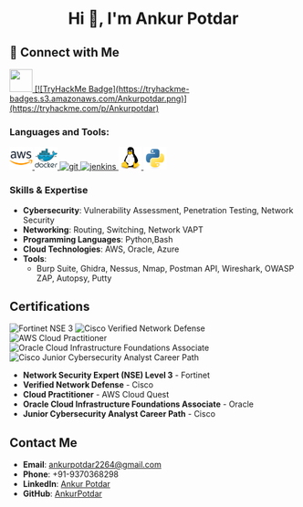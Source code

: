 <h1 align="center">Hi 👋, I'm Ankur Potdar</h1>

## 🔗 Connect with Me  
<a href="https://www.linkedin.com/in/ankur-potdar-689029246" target="_blank">
    <img src="https://upload.wikimedia.org/wikipedia/commons/c/ca/LinkedIn_logo_initials.png" width="40" height="40">
    [![TryHackMe Badge](https://tryhackme-badges.s3.amazonaws.com/Ankurpotdar.png)](https://tryhackme.com/p/Ankurpotdar)
</a>  



<h3 align="left">Languages and Tools:</h3>
<p align="left"> <a href="https://aws.amazon.com" target="_blank" rel="noreferrer"> <img src="https://raw.githubusercontent.com/devicons/devicon/master/icons/amazonwebservices/amazonwebservices-original-wordmark.svg" alt="aws" width="40" height="40"/> </a> <a href="https://www.docker.com/" target="_blank" rel="noreferrer"> <img src="https://raw.githubusercontent.com/devicons/devicon/master/icons/docker/docker-original-wordmark.svg" alt="docker" width="40" height="40"/> </a> <a href="https://git-scm.com/" target="_blank" rel="noreferrer"> <img src="https://www.vectorlogo.zone/logos/git-scm/git-scm-icon.svg" alt="git" width="40" height="40"/> </a> <a href="https://www.jenkins.io" target="_blank" rel="noreferrer"> <img src="https://www.vectorlogo.zone/logos/jenkins/jenkins-icon.svg" alt="jenkins" width="40" height="40"/> </a> <a href="https://www.linux.org/" target="_blank" rel="noreferrer"> <img src="https://raw.githubusercontent.com/devicons/devicon/master/icons/linux/linux-original.svg" alt="linux" width="40" height="40"/> </a> <a href="https://www.python.org" target="_blank" rel="noreferrer"> <img src="https://raw.githubusercontent.com/devicons/devicon/master/icons/python/python-original.svg" alt="python" width="40" height="40"/> </a> </p>



### Skills & Expertise
- **Cybersecurity**: Vulnerability Assessment, Penetration Testing, Network Security
- **Networking**: Routing, Switching, Network VAPT
- **Programming Languages**: Python,Bash
- **Cloud Technologies**: AWS, Oracle, Azure
- **Tools**: 
  - Burp Suite, Ghidra, Nessus, Nmap, Postman API, Wireshark, OWASP ZAP, Autopsy, Putty
 

## Certifications
![Fortinet NSE 3](https://img.shields.io/badge/Network%20Security%20Expert%20Level%203-Fortinet-blue?style=flat&logo=fortinet)
![Cisco Verified Network Defense](https://img.shields.io/badge/Verified%20Network%20Defense-Cisco-green?style=flat&logo=cisco)
![AWS Cloud Practitioner](https://img.shields.io/badge/AWS%20Cloud%20Practitioner-AWS-orange?style=flat&logo=amazonaws)
![Oracle Cloud Infrastructure Foundations Associate](https://img.shields.io/badge/Oracle%20Cloud%20Infrastructure%20Foundations%20Associate-Oracle-red?style=flat&logo=oracle)
![Cisco Junior Cybersecurity Analyst Career Path](https://img.shields.io/badge/Cisco%20Junior%20Cybersecurity%20Analyst-Cisco-blue?style=flat&logo=cisco)

- **Network Security Expert (NSE) Level 3** - Fortinet
- **Verified Network Defense** - Cisco
- **Cloud Practitioner** - AWS Cloud Quest
-  **Oracle Cloud Infrastructure Foundations Associate** - Oracle
- **Junior Cybersecurity Analyst Career Path** - Cisco




## Contact Me
- **Email**: [ankurpotdar2264@gmail.com](mailto:ankurpotdar2264@gmail.com)
- **Phone**: +91-9370368298
- **LinkedIn**: [Ankur Potdar](https://www.linkedin.com/in/ankur-potdar-689029246)
- **GitHub**: [AnkurPotdar](https://github.com/royalap)
